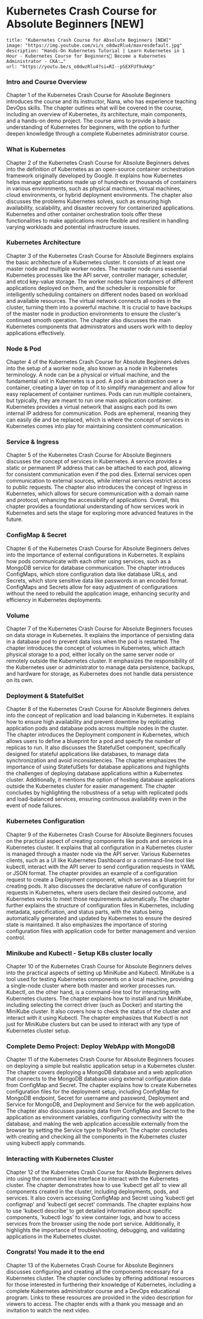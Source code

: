 # Kubernetes Crash Course for Absolute Beginners [NEW]

```embed
title: "Kubernetes Crash Course for Absolute Beginners [NEW]"
image: "https://img.youtube.com/vi/s_o8dwzRlu4/maxresdefault.jpg"
description: "Hands-On Kubernetes Tutorial | Learn Kubernetes in 1 Hour - Kubernetes Course for Beginners💙 Become a Kubernetes Administrator - CKA:…"
url: "https://youtu.be/s_o8dwzRlu4?si=RI--pSEXFUf9ukKp"
```

### Intro and Course Overview

Chapter 1 of the Kubernetes Crash Course for Absolute Beginners introduces the course and its instructor, Nana, who has experience teaching DevOps skills. The chapter outlines what will be covered in the course, including an overview of Kubernetes, its architecture, main components, and a hands-on demo project. The course aims to provide a basic understanding of Kubernetes for beginners, with the option to further deepen knowledge through a complete Kubernetes administrator course.

### What is Kubernetes

Chapter 2 of the Kubernetes Crash Course for Absolute Beginners delves into the definition of Kubernetes as an open-source container orchestration framework originally developed by Google. It explains how Kubernetes helps manage applications made up of hundreds or thousands of containers in various environments, such as physical machines, virtual machines, cloud environments, or hybrid deployment environments. The chapter also discusses the problems Kubernetes solves, such as ensuring high availability, scalability, and disaster recovery for containerized applications. Kubernetes and other container orchestration tools offer these functionalities to make applications more flexible and resilient in handling varying workloads and potential infrastructure issues.

### Kubernetes Architecture

Chapter 3 of the Kubernetes Crash Course for Absolute Beginners explains the basic architecture of a Kubernetes cluster. It consists of at least one master node and multiple worker nodes. The master node runs essential Kubernetes processes like the API server, controller manager, scheduler, and etcd key-value storage. The worker nodes have containers of different applications deployed on them, and the scheduler is responsible for intelligently scheduling containers on different nodes based on workload and available resources. The virtual network connects all nodes in the cluster, turning them into a powerful machine. It is crucial to have backups of the master node in production environments to ensure the cluster's continued smooth operation. The chapter also discusses the main Kubernetes components that administrators and users work with to deploy applications effectively.

### Node & Pod

Chapter 4 of the Kubernetes Crash Course for Absolute Beginners delves into the setup of a worker node, also known as a node in Kubernetes terminology. A node can be a physical or virtual machine, and the fundamental unit in Kubernetes is a pod. A pod is an abstraction over a container, creating a layer on top of it to simplify management and allow for easy replacement of container runtimes. Pods can run multiple containers, but typically, they are meant to run one main application container. Kubernetes provides a virtual network that assigns each pod its own internal IP address for communication. Pods are ephemeral, meaning they can easily die and be replaced, which is where the concept of services in Kubernetes comes into play for maintaining consistent communication.

### Service & Ingress

Chapter 5 of the Kubernetes Crash Course for Absolute Beginners discusses the concept of services in Kubernetes. A service provides a static or permanent IP address that can be attached to each pod, allowing for consistent communication even if the pod dies. External services open communication to external sources, while internal services restrict access to public requests. The chapter also introduces the concept of Ingress in Kubernetes, which allows for secure communication with a domain name and protocol, enhancing the accessibility of applications. Overall, this chapter provides a foundational understanding of how services work in Kubernetes and sets the stage for exploring more advanced features in the future.

### ConfigMap & Secret

Chapter 6 of the Kubernetes Crash Course for Absolute Beginners delves into the importance of external configurations in Kubernetes. It explains how pods communicate with each other using services, such as a MongoDB service for database communication. The chapter introduces ConfigMaps, which store configuration data like database URLs, and Secrets, which store sensitive data like passwords in an encoded format. ConfigMaps and Secrets allow for easy adjustment of configurations without the need to rebuild the application image, enhancing security and efficiency in Kubernetes deployments.

### Volume

Chapter 7 of the Kubernetes Crash Course for Absolute Beginners focuses on data storage in Kubernetes. It explains the importance of persisting data in a database pod to prevent data loss when the pod is restarted. The chapter introduces the concept of volumes in Kubernetes, which attach physical storage to a pod, either locally on the same server node or remotely outside the Kubernetes cluster. It emphasizes the responsibility of the Kubernetes user or administrator to manage data persistence, backups, and hardware for storage, as Kubernetes does not handle data persistence on its own.

### Deployment & StatefulSet

Chapter 8 of the Kubernetes Crash Course for Absolute Beginners delves into the concept of replication and load balancing in Kubernetes. It explains how to ensure high availability and prevent downtime by replicating application pods and database pods across multiple nodes in the cluster. The chapter introduces the Deployment component in Kubernetes, which allows users to define a blueprint for a pod and specify the number of replicas to run. It also discusses the StatefulSet component, specifically designed for stateful applications like databases, to manage data synchronization and avoid inconsistencies. The chapter emphasizes the importance of using StatefulSets for database applications and highlights the challenges of deploying database applications within a Kubernetes cluster. Additionally, it mentions the option of hosting database applications outside the Kubernetes cluster for easier management. The chapter concludes by highlighting the robustness of a setup with replicated pods and load-balanced services, ensuring continuous availability even in the event of node failures.

### Kubernetes Configuration

Chapter 9 of the Kubernetes Crash Course for Absolute Beginners focuses on the practical aspect of creating components like pods and services in a Kubernetes cluster. It explains that all configuration in a Kubernetes cluster is managed through a master node via the API server. Various Kubernetes clients, such as a UI like Kubernetes Dashboard or a command-line tool like kubectl, interact with the API server to send configuration requests in YAML or JSON format. The chapter provides an example of a configuration request to create a Deployment component, which serves as a blueprint for creating pods. It also discusses the declarative nature of configuration requests in Kubernetes, where users declare their desired outcome, and Kubernetes works to meet those requirements automatically. The chapter further explains the structure of configuration files in Kubernetes, including metadata, specification, and status parts, with the status being automatically generated and updated by Kubernetes to ensure the desired state is maintained. It also emphasizes the importance of storing configuration files with application code for better management and version control.

### Minikube and Kubectl - Setup K8s cluster locally

Chapter 10 of the Kubernetes Crash Course for Absolute Beginners delves into the practical aspects of setting up MiniKube and Kubectl. MiniKube is a tool used for testing Kubernetes components on a local machine, providing a single-node cluster where both master and worker processes run. Kubectl, on the other hand, is a command-line tool for interacting with Kubernetes clusters. The chapter explains how to install and run MiniKube, including selecting the correct driver (such as Docker) and starting the MiniKube cluster. It also covers how to check the status of the cluster and interact with it using Kubectl. The chapter emphasizes that Kubectl is not just for MiniKube clusters but can be used to interact with any type of Kubernetes cluster setup.

### Complete Demo Project: Deploy WebApp with MongoDB

Chapter 11 of the Kubernetes Crash Course for Absolute Beginners focuses on deploying a simple but realistic application setup in a Kubernetes cluster. The chapter covers deploying a MongoDB database and a web application that connects to the MongoDB database using external configuration data from ConfigMap and Secret. The chapter explains how to create Kubernetes configuration files for the deployment setup, including ConfigMap for MongoDB endpoint, Secret for username and password, Deployment and Service for MongoDB, and Deployment and Service for the web application. The chapter also discusses passing data from ConfigMap and Secret to the application as environment variables, configuring connectivity with the database, and making the web application accessible externally from the browser by setting the Service type to NodePort. The chapter concludes with creating and checking all the components in the Kubernetes cluster using kubectl apply commands.

### Interacting with Kubernetes Cluster

Chapter 12 of the Kubernetes Crash Course for Absolute Beginners delves into using the command line interface to interact with the Kubernetes cluster. The chapter demonstrates how to use 'kubectl get all' to view all components created in the cluster, including deployments, pods, and services. It also covers accessing ConfigMap and Secret using 'kubectl get configmap' and 'kubectl get secret' commands. The chapter explains how to use 'kubectl describe' to get detailed information about specific components, 'kubectl logs' to view container logs, and how to access services from the browser using the node port service. Additionally, it highlights the importance of troubleshooting, debugging, and validating applications in the Kubernetes cluster.

### Congrats! You made it to the end

Chapter 13 of the Kubernetes Crash Course for Absolute Beginners discusses configuring and creating all the components necessary for a Kubernetes cluster. The chapter concludes by offering additional resources for those interested in furthering their knowledge of Kubernetes, including a complete Kubernetes administrator course and a DevOps educational program. Links to these resources are provided in the video description for viewers to access. The chapter ends with a thank you message and an invitation to watch the next video.
